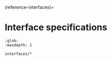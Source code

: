 (reference-interfaces)=
# Interface specifications

```{toctree}
:glob:
:maxdepth: 1

interfaces/*
```
